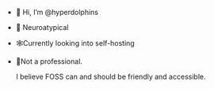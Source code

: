 - 👋 Hi, I’m @hyperdolphins
- 🔀 Neuroatypical
- 🕸️Currently looking into self-hosting
- 🥸Not a professional.

  I believe FOSS can and should be friendly and accessible.
